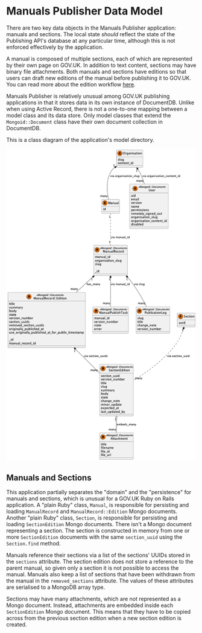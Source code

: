 # Manuals Publisher Data Model

There are two key data objects in the Manuals Publisher application: manuals and sections. The local state *should* reflect the state of the Publishing API's database at any particular time, although this is not enforced effectively by the application.

A manual is composed of multiple sections, each of which are represented by their own page on GOV.UK. In addition to text content, sections may have binary file attachments. Both manuals and sections have editions so that users can draft new editions of the manual before publishing it to GOV.UK. You can read more about the edition workflow [here](edition-workflow.md).

Manuals Publisher is relatively unusual among GOV.UK publishing applications in that it stores data in its own instance of DocumentDB. Unlike when using Active Record, there is not a one-to-one mapping between a model class and its data store. Only model classes that extend the `Mongoid::Document` class have their own document collection in DocumentDB.

This is a class diagram of the application's model directory.

![Class diagram](data-model.png)

## Manuals and Sections

This application partially separates the "domain" and the "persistence" for manuals and sections, which is unusual for a GOV.UK Ruby on Rails application. A "plain Ruby" class, `Manual`, is responsible for persisting and loading `ManualRecord` and `ManualRecord::Edition` Mongo documents. Another "plain Ruby" class, `Section`, is responsible for persisting and loading `SectionEdition` Mongo documents. There isn't a Mongo document representing a section. The section is constructed in memory from one or more `SectionEdition` documents with the same `section_uuid` using the `Section.find` method.

Manuals reference their sections via a list of the sections' UUIDs stored in the `sections` attribute. The section edition does not store a reference to the parent manual, so given only a section it is not possible to access the manual. Manuals also keep a list of sections that have been withdrawn from the manual in the `removed_sections` attribute. The values of these attributes are serialised to a MongoDB array type.

Sections may have many attachments, which are not represented as a Mongo document. Instead, attachments are embedded inside each `SectionEdition` Mongo document. This means that they have to be copied across from the previous section edition when a new section edition is created.